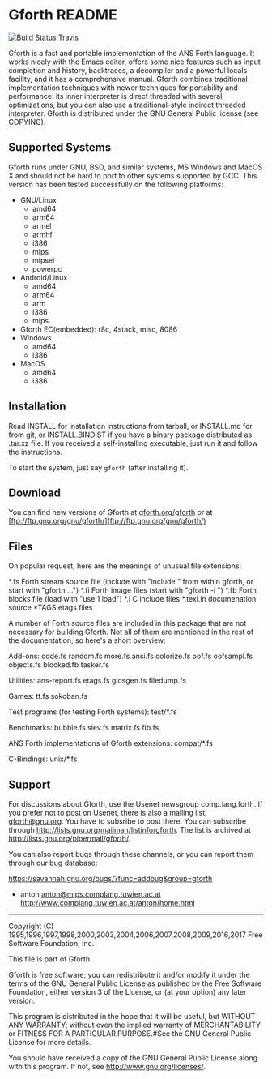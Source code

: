 # Gforth README

[![Build Status Travis](https://travis-ci.org/forthy42/gforth.png?branch=master)](https://travis-ci.org/forthy42/gforth)

Gforth is a fast and portable implementation of the ANS Forth
language. It works nicely with the Emacs editor, offers some nice
features such as input completion and history, backtraces, a
decompiler and a powerful locals facility, and it has a comprehensive
manual. Gforth combines traditional implementation techniques with
newer techniques for portability and performance: its inner
interpreter is direct threaded with several optimizations, but you can
also use a traditional-style indirect threaded interpreter.  Gforth is
distributed under the GNU General Public license (see COPYING).

## Supported Systems
Gforth runs under GNU, BSD, and similar systems, MS Windows and MacOS X
and should not be hard to port to other systems supported by GCC. This
version has been tested successfully on the following platforms:

- GNU/Linux
  - amd64
  - arm64
  - armel
  - armhf
  - i386
  - mips
  - mipsel
  - powerpc
- Android/Linux
  - amd64
  - arm64
  - arm
  - i386
  - mips
- Gforth EC(embedded): r8c, 4stack, misc, 8086
- Windows
  - amd64
  - i386
- MacOS
  - amd64
  - i386

## Installation
Read INSTALL for installation instructions from tarball,
or INSTALL.md for from git,
or INSTALL.BINDIST if you have
a binary package distributed as .tar.xz file.
If you received a self-installing executable,
just run it and follow the instructions.

To start the system, just say `gforth` (after installing it).

## Download
You can find new versions of Gforth at 
[gforth.org/gforth](https://gforth.org/gforth)
or at
[ftp://ftp.gnu.org/gnu/gforth/](ftp://ftp.gnu.org/gnu/gforth/)

## Files
On popular request, here are the meanings of unusual file extensions:

*.fs        Forth stream source file (include with "include <file>" from within
            gforth, or start with "gforth <file1> <file2> ...")
*.fi        Forth image files (start with "gforth -i <image file>")
*.fb        Forth blocks file (load with "use <block file> 1 load")
*.i         C include files
*.texi.in   documenation source
*TAGS       etags files

A number of Forth source files are included in this package that are
not necessary for building Gforth. Not all of them are mentioned in
the rest of the documentation, so here's a short overview:

Add-ons:
code.fs random.fs more.fs ansi.fs colorize.fs
oof.fs oofsampl.fs objects.fs blocked.fb tasker.fs

Utilities:
    ans-report.fs etags.fs glosgen.fs filedump.fs

Games:
    tt.fs sokoban.fs

Test programs (for testing Forth systems):
    test/*.fs

Benchmarks:
    bubble.fs siev.fs matrix.fs fib.fs

ANS Forth implementations of Gforth extensions:
    compat/*.fs

C-Bindings:
    unix/*.fs

## Support
For discussions about Gforth, use the Usenet newsgroup
comp.lang.forth.  If you prefer not to post on Usenet, there is also a
mailing list: gforth@gnu.org.  You have to subsribe to post there.
You can subscribe through
<http://lists.gnu.org/mailman/listinfo/gforth>.  The list is archived
at <http://lists.gnu.org/pipermail/gforth/>.

You can also report bugs through these channels, or you can report
them through our bug database:

https://savannah.gnu.org/bugs/?func=addbug&group=gforth

- anton
anton@mips.complang.tuwien.ac.at
http://www.complang.tuwien.ac.at/anton/home.html
-----
Copyright (C) 1995,1996,1997,1998,2000,2003,2004,2006,2007,2008,2009,2016,2017 Free Software Foundation, Inc.

This file is part of Gforth.

Gforth is free software; you can redistribute it and/or
modify it under the terms of the GNU General Public License
as published by the Free Software Foundation, either version 3
of the License, or (at your option) any later version.

This program is distributed in the hope that it will be useful,
but WITHOUT ANY WARRANTY; without even the implied warranty of
MERCHANTABILITY or FITNESS FOR A PARTICULAR PURPOSE.#See the
GNU General Public License for more details.

You should have received a copy of the GNU General Public License
along with this program. If not, see http://www.gnu.org/licenses/.
